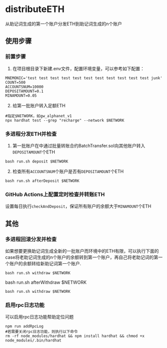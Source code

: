 # distributeETH

从助记词生成的第一个账户分发ETH到助记词生成的n个账户

## 使用步骤

### 前置步骤

1. 在项目根目录下新建.env文件，配置环境变量，可以参考如下配置：

```dotenv
MNEMONIC='test test test test test test test test test test test junk'
COUNT=500
ACCOUNTSNUM=10000
DEPOSITAMOUNT=0.1
MINAMOUNT=0.05
```

2. 给第一批账户转入足额ETH

```shell
#指定$NETWORK，如gw_alphanet_v1
npx hardhat test --grep "recharge" --network $NETWORK
```

### 多进程分发ETH并检查

1. 第一批账户在中通过批量转账合约BatchTransfer.sol向其他账户转入`DEPOSITAMOUNT`个ETH

```shell
bash run.sh deposit $NETWORK
```

2. 检查所有`ACCOUNTSNUM`个账户是否有`DEPOSITAMOUNT`个ETH

```shell
bash run.sh afterDeposit $NETWORK
```

### GitHub Actions上配置定时检查并转账ETH

设置每日执行`checkAndDeposit`，保证所有账户的余额大于`MINAMOUNT`个ETH

## 其他

### 多进程回滚分发并检查

如果想要更换助记词生成全新的一批账户而环境中的ETH有限，可以执行下面的case将老助记词生成的n个账户的余额转到第一个账户，再自己将老助记词的第一个账户的余额转给新助记词第一个账户.

```shell
bash run.sh withdraw $NETWORK
```

bash run.sh afterWithdraw $NETWORK

```shell
bash run.sh withdraw $NETWORK
```

### 启用rpc日志功能

可以启用rpc日志功能帮助定位问题

```shell
npm run addRpcLog
#若需要关闭rpc日志功能，则执行以下命令
rm -rf node_modules/hardhat && npm install hardhat && chmod +x node_modules/.bin/hardhat
```
